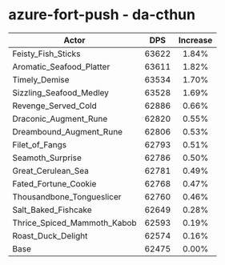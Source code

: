 # azure-fort-push - da-cthun
| Actor | DPS | Increase |
|---|:---:|:---:|
|Feisty_Fish_Sticks|63622|1.84%|
|Aromatic_Seafood_Platter|63611|1.82%|
|Timely_Demise|63534|1.70%|
|Sizzling_Seafood_Medley|63528|1.69%|
|Revenge_Served_Cold|62886|0.66%|
|Draconic_Augment_Rune|62820|0.55%|
|Dreambound_Augment_Rune|62806|0.53%|
|Filet_of_Fangs|62793|0.51%|
|Seamoth_Surprise|62786|0.50%|
|Great_Cerulean_Sea|62781|0.49%|
|Fated_Fortune_Cookie|62768|0.47%|
|Thousandbone_Tongueslicer|62760|0.46%|
|Salt_Baked_Fishcake|62649|0.28%|
|Thrice_Spiced_Mammoth_Kabob|62593|0.19%|
|Roast_Duck_Delight|62574|0.16%|
|Base|62475|0.00%|
